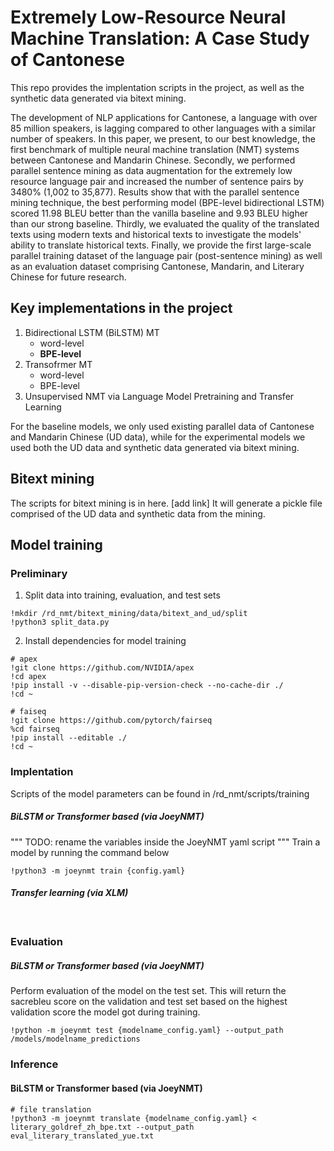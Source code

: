 # Extremely Low-Resource Neural Machine Translation: A Case Study of Cantonese

This repo provides the implentation scripts in the project, as well as the synthetic data generated via bitext mining.

The development of NLP applications for Cantonese, a language with over 85 million speakers, is lagging compared to other languages with a similar number of speakers. In this paper, we present, to our best knowledge, the first benchmark of multiple neural machine translation (NMT) systems between Cantonese and Mandarin Chinese. Secondly, we performed parallel sentence mining as data augmentation for the extremely low resource language pair and increased the number of sentence pairs by 3480% (1,002 to 35,877). Results show that with the parallel sentence mining technique, the best performing model (BPE-level bidirectional LSTM) scored 11.98 BLEU better than the vanilla baseline and 9.93 BLEU higher than our strong baseline. Thirdly, we evaluated the quality of the translated texts using modern texts and historical texts to investigate the models' ability to translate historical texts. Finally, we provide the first large-scale parallel training dataset of the language pair (post-sentence mining) as well as an evaluation dataset comprising Cantonese, Mandarin, and Literary Chinese for future research.

## Key implementations in the project
1. Bidirectional LSTM (BiLSTM) MT
    - word-level
    - **BPE-level**
2. Transofrmer MT
    - word-level
    - BPE-level
3. Unsupervised NMT via Language Model Pretraining and Transfer Learning

For the baseline models, we only used existing parallel data of Cantonese and Mandarin Chinese (UD data), while for the experimental models we used both the UD data and synthetic data generated via bitext mining.

## Bitext mining
The scripts for bitext mining is in here. [add link]
It will generate a pickle file comprised of the UD data and synthetic data from the mining.

## Model training
### Preliminary
1. Split data into training, evaluation, and test sets
```
!mkdir /rd_nmt/bitext_mining/data/bitext_and_ud/split
!python3 split_data.py
```
2. Install dependencies for model training
```
# apex
!git clone https://github.com/NVIDIA/apex
!cd apex
!pip install -v --disable-pip-version-check --no-cache-dir ./
!cd ~

# faiseq
!git clone https://github.com/pytorch/fairseq
%cd fairseq
!pip install --editable ./
!cd ~
```
### Implentation
Scripts of the model parameters can be found in /rd_nmt/scripts/training
##### BiLSTM or Transformer based (via JoeyNMT)
""" TODO: rename the variables inside the JoeyNMT yaml script 
"""
Train a model by running the command below
```
!python3 -m joeynmt train {config.yaml}
```
##### Transfer learning (via XLM)
```


```
### Evaluation
##### BiLSTM or Transformer based (via JoeyNMT)
Perform evaluation of the model on the test set. 
This will return the sacrebleu score on the validation and test set based on the highest validation score the model got during training.
```
!python -m joeynmt test {modelname_config.yaml} --output_path /models/modelname_predictions
```

### Inference
#### BiLSTM or Transformer based (via JoeyNMT)
```
# file translation
!python3 -m joeynmt translate {modelname_config.yaml} < literary_goldref_zh_bpe.txt --output_path eval_literary_translated_yue.txt
```
